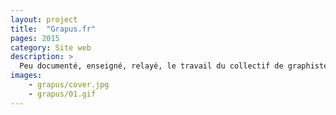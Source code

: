 ```yaml
---
layout: project
title:  "Grapus.fr"
pages: 2015
category: Site web
description: >
  Peu documenté, enseigné, relayé, le travail du collectif de graphistes nommé Grapus est souvent méconnu des générations actuelles d’étudiants. Partant du constat qu’aucun site ne leur est dédié, j’ai acheté le nom de domaine grapus.fr et réalisé leur site internet.
images:
    - grapus/cover.jpg
    - grapus/01.gif
---
```

